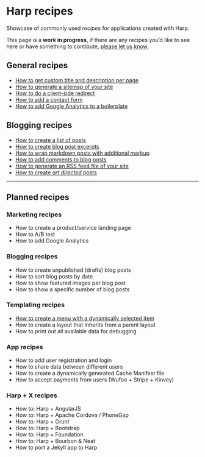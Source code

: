 # Harp recipes

Showcase of commonly used _recipes_ for applications created with Harp.

<div class="panel panel-danger">This page is a <strong>work in progress</strong>, if there are any recipes you’d like to see here or have something to contibute, <a href="/community">please let us know.</a></div>

## General recipes

- [How to get custom title and description per page](/recipes/custom-title-description)
- [How to generate a sitemap of your site](/recipes/blog-sitemap)
- [How to do a client-side redirect](/recipes/client-side-redirect)
- [How to add a contact form](/recipes/marketing-contact-form)
- [How to add Google Analytics to a boilerplate](/recipes/google-analytics)

## Blogging recipes

- [How to create a list of posts](/recipes/blog-posts-list)
- [How to create blog post excerpts](/recipes/blog-post-excerpts)
- [How to wrap markdown posts with additional markup](/recipes/wrap-markdown-posts)
- [How to add comments to blog posts](/recipes/blog-post-comments)
- [How to generate an RSS feed file of your site](/recipes/blog-rss-feed)
- [How to create _art directed_ posts](/recipes/blog-art-directed-posts)

***

## Planned recipes

### Marketing recipes

- How to create a product/service landing page
- How to A/B test
- How to add Google Analytics

### Blogging recipes

- How to create unpublished (drafts) blog posts
- How to sort blog posts by date
- How to show featured images per blog post
- How to show a specific number of blog posts

### Templating recipes

- [How to create a menu with a dynamically selected item](/recipes/templating-dynamic-selected-menu-item)
- How to create a layout that inherits from a parent layout
- How to print out all available data for debugging

### App recipes

- How to add user registration and login
- How to share data between different users
- How to create a dynamically generated Cache Manifest file
- How to accept payments from users (Wufoo + Stripe + Kinvey)

### Harp + X recipes

- How to: Harp + AngularJS
- How to: Harp + Apache Cordova / PhoneGap
- How to: Harp + Grunt
- How to: Harp + Bootstrap
- How to: Harp + Foundation
- How to: Harp + Bourbon & Neat
- How to port a Jekyll app to Harp

<!-- ## Misc recipes

- How to deploy a Harp app into production
- How to deploy a Harp app to Nodejitsu
- How to deploy a Harp app to Heroku
- How to deploy a Harp app to Github Pages
- How to get Live Reload working with Harp
- How to contribute to Harp on Github

## Other stuff (not sure where this would fit)

- Advanced Jade (yield, partial, custom functions and importing libraries) -->
